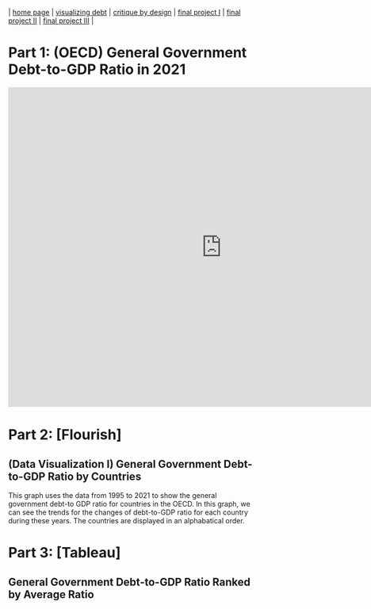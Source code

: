 | [home page](https://cmustudent.github.io/tswd-portfolio-templates/) | [visualizing debt](visualizing-government-debt) | [critique by design](critique-by-design) | [final project I](final-project-part-one) | [final project II](final-project-part-two) | [final project III](final-project-part-three) |

# Part 1: (OECD) General Government Debt-to-GDP Ratio in 2021
<iframe src="https://data.oecd.org/chart/6XY0" width="860" height="645" style="border: 0" mozallowfullscreen="true" webkitallowfullscreen="true" allowfullscreen="true"><a href="https://data.oecd.org/chart/6XY0" target="_blank">OECD Chart: General government debt, Total, % of GDP, Annual, 2021</a></iframe>

# Part 2: [Flourish] 
## (Data Visualization I) General Government Debt-to-GDP Ratio by Countries
This graph uses the data from 1995 to 2021 to show the general government debt-to GDP ratio for countries in the OECD. In this graph, we can see the trends for the changes of debt-to-GDP ratio for each country during these years. The countries are displayed in an alphabatical order. 


<div class="flourish-embed flourish-chart" data-src="visualisation/12579309"><script src="https://public.flourish.studio/resources/embed.js"></script></div>

# Part 3: [Tableau] 
## General Government Debt-to-GDP Ratio Ranked by Average Ratio
<script type='module' src='https://prod-useast-a.online.tableau.com/javascripts/api/tableau.embedding.3.latest.min.js'></script><tableau-viz id='tableau-viz' src='https://prod-useast-a.online.tableau.com/t/maxinema/views/OECDdatawalkthru/GeneralGovernmentDebt-to-GDPRatioRankedbyAverageRatio' width='1198' height='635' hide-tabs toolbar='bottom' ></tableau-viz>

